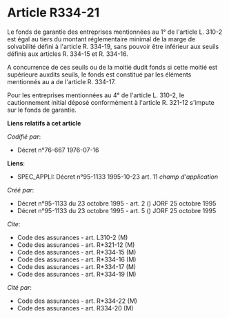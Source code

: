 # Article R334-21

Le fonds de garantie des entreprises mentionnées au 1° de l'article L. 310-2 est égal au tiers du montant réglementaire
minimal de la marge de solvabilité défini à l'article R. 334-19, sans pouvoir être inférieur aux seuils définis aux articles
R. 334-15 et R. 334-16.

A concurrence de ces seuils ou de la moitié dudit fonds si cette moitié est supérieure auxdits seuils, le fonds est constitué
par les éléments mentionnés au a de l'article R. 334-17.

Pour les entreprises mentionnées au 4° de l'article L. 310-2, le cautionnement initial déposé conformément à l'article R.
321-12 s'impute sur le fonds de garantie.

**Liens relatifs à cet article**

_Codifié par_:

  - Décret n°76-667 1976-07-16

**Liens**:

  - SPEC_APPLI: Décret n°95-1133 1995-10-23 art. 11 *champ d'application*

_Créé par_:

  - Décret n°95-1133 du 23 octobre 1995 - art. 2 () JORF 25 octobre 1995
  - Décret n°95-1133 du 23 octobre 1995 - art. 5 () JORF 25 octobre 1995

_Cite_:

  - Code des assurances - art. L310-2 (M)
  - Code des assurances - art. R*321-12 (M)
  - Code des assurances - art. R*334-15 (M)
  - Code des assurances - art. R*334-16 (M)
  - Code des assurances - art. R*334-17 (M)
  - Code des assurances - art. R*334-19 (M)

_Cité par_:

  - Code des assurances - art. R*334-22 (M)
  - Code des assurances - art. R334-20 (M)

